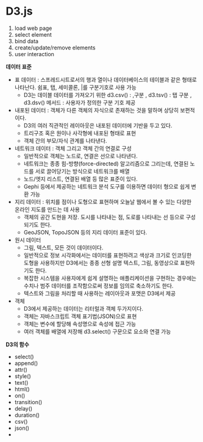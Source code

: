 # D3.js

1. load web page
2. select element
3. bind data
4. create/update/remove elements
5. user interaction

**데이터 표준**

- 표 데이터 : 스프레드시트로서의 행과 열이나 데이터베이스의 테이블과 같은 형태로 나타난다. 쉼표, 탭, 세미콜론, |를 구분기호로 사용 가능 
  - D3는 데이블 데이터를 가져오기 위한 d3.csv() : ,구분 , d3.tsv() : 탭 구분 , d3.dsv() 메서드 : 사용자가 정의한 구분 기호 제공
- 내포된 데이터 : 객체가 다른 객체의 자식으로 존재하는 것을 말하며 상당히 보편적이다.
  - D3의 여러 직관적인 레이아웃은 내포된 데이터에 기반을 두고 있다. 
  - 트리구조 혹은 원이나 사각형에 내포된 형태로 표현
  - 객체 간의 부모/자식 관계를 나타낸다. 
- 네트워크 데이터 : 객체 그리고 객체 간의 연결로 구성
  - 일반적으로 객체는 노드로, 연결은 선으로 나타낸다.
  - 네트워크는 종종 힘-방향(force-directed) 알고리즘으로 그리는데, 연결된 노드를 서로 끌어당기는 방식으로 네트워크를 배열
  - 노드/엣지 리스트, 연결된 배열 등 많은 표준이 있다.
  - Gephi 등에서 제공하는 네트워크 분석 도구를 이용하면 데이터 형으로 쉽게 변환 가능
- 지리 데이터 : 위치를 점이나 도형으로 표현하며 오늘날 웹에서 볼 수 있는 다양한 온라인 지도를 만드는 데 사용
  - 객체의 공간 도현을 저장. 도시를 나타내는 점, 도로를 나타내는 선 등으로 구성되기도 한다.
  - GeoJSON, TopoJSON 등의 지리 데이터 표준이 있다.
- 원시 데이터 
  - 그림, 텍스트, 모든 것이 데이터이다. 
  - 일반적으로 정보 시각화에서는 데이터를 표현하려고 색상과 크기로 인코딩한 도형을 사용하지만 D3에서는 종종 선형 설명 텍스트, 그림, 동영상으로 표현하기도 한다. 
  - 복잡한 시스템을 사용자에게 쉽게 설명하는 애플리케이션을 구현하는 경우에는 수치나 범주 데이터를 조작함으로써 정보를 임의로 축소하기도 한다. 
  - 텍스트와 그림을 처리할 때 사용하는 레이아웃과 포맷은 D3에서 제공
- 객체
  - D3에서 제공하는 데이터는 리터럴과 객체 두가지이다.
  - 객체는 자바스크립트 객체 표기법(JSON)으로 표현
  - 객체는 변수에 할당해 속성명으로 속성에 접근 가능
  - 여러 객체를 배열에 저장해 d3.select() 구문으로 요소와 연결 가능

**D3의 함수**

- select()
- append()
- attr()
- style()
- text()
- html()
- on()
- transition()
- delay()
- duration()
- csv()
- json()
- 